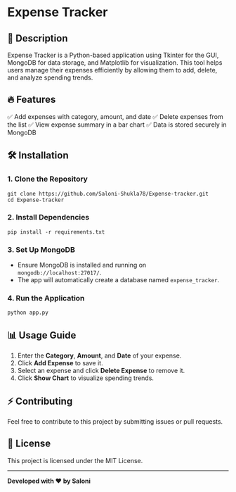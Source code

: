 # Expense Tracker

## 📌 Description
Expense Tracker is a Python-based application using Tkinter for the GUI, MongoDB for data storage, and Matplotlib for visualization. This tool helps users manage their expenses efficiently by allowing them to add, delete, and analyze spending trends.

## 🔥 Features
✅ Add expenses with category, amount, and date
✅ Delete expenses from the list
✅ View expense summary in a bar chart
✅ Data is stored securely in MongoDB

## 🛠️ Installation
### **1. Clone the Repository**
```
git clone https://github.com/Saloni-Shukla78/Expense-tracker.git
cd Expense-tracker
```
### **2. Install Dependencies**
```
pip install -r requirements.txt
```
### **3. Set Up MongoDB**
- Ensure MongoDB is installed and running on `mongodb://localhost:27017/`.
- The app will automatically create a database named `expense_tracker`.

### **4. Run the Application**
```
python app.py
```

## 📊 Usage Guide
1. Enter the **Category**, **Amount**, and **Date** of your expense.
2. Click **Add Expense** to save it.
3. Select an expense and click **Delete Expense** to remove it.
4. Click **Show Chart** to visualize spending trends.

## ⚡ Contributing
Feel free to contribute to this project by submitting issues or pull requests. 

## 📜 License
This project is licensed under the MIT License.

---
**Developed with ❤️ by Saloni**



